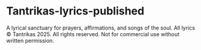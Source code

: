# Tantrikas-lyrics-published
A lyrical sanctuary for prayers, affirmations, and songs of the soul. All lyrics © Tantrikas 2025. All rights reserved. Not for commercial use without written permission.

